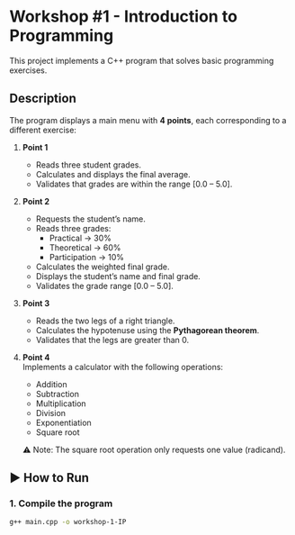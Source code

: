 # Workshop #1 - Introduction to Programming

This project implements a C++ program that solves basic programming exercises.

## Description

The program displays a main menu with **4 points**, each corresponding to a different exercise:

1. **Point 1**  
   - Reads three student grades.  
   - Calculates and displays the final average.  
   - Validates that grades are within the range [0.0 – 5.0].

2. **Point 2**  
   - Requests the student’s name.  
   - Reads three grades:  
     - Practical → 30%  
     - Theoretical → 60%  
     - Participation → 10%  
   - Calculates the weighted final grade.  
   - Displays the student’s name and final grade.  
   - Validates the grade range [0.0 – 5.0].

3. **Point 3**  
   - Reads the two legs of a right triangle.  
   - Calculates the hypotenuse using the **Pythagorean theorem**.  
   - Validates that the legs are greater than 0.

4. **Point 4**  
   Implements a calculator with the following operations:  
   - Addition  
   - Subtraction  
   - Multiplication  
   - Division  
   - Exponentiation  
   - Square root  

   ⚠️ Note: The square root operation only requests one value (radicand).

## ▶️ How to Run

### 1. Compile the program
```bash
g++ main.cpp -o workshop-1-IP
